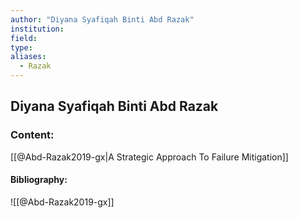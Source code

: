 ```yaml
---
author: "Diyana Syafiqah Binti Abd Razak"
institution:
field:
type:
aliases:
  - Razak
---
```


## Diyana Syafiqah Binti Abd Razak

### Content:
[[@Abd-Razak2019-gx|A Strategic Approach To Failure Mitigation]]

#### Bibliography:

![[@Abd-Razak2019-gx]]